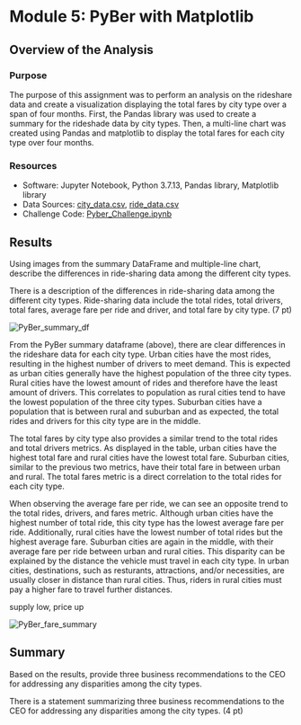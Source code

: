 # Module 5: PyBer with Matplotlib

## Overview of the Analysis

### Purpose
The purpose of this assignment was to perform an analysis on the rideshare data and create a visualization displaying the total fares by city type over a span of four months. First, the Pandas library was used to create a summary for the rideshade data by city types. Then, a multi-line chart was created using Pandas and matplotlib to display the total fares for each city type over four months. 

### Resources
* Software: Jupyter Notebook, Python 3.7.13, Pandas library, Matplotlib library
* Data Sources: [city_data.csv](https://github.com/daniel-sh-au/UofT_DataBC_Module05_PyBer-Analysis/blob/main/Resources/city_data.csv), [ride_data.csv](https://github.com/daniel-sh-au/UofT_DataBC_Module05_PyBer-Analysis/blob/main/Resources/ride_data.csv)
* Challenge Code: [Pyber_Challenge.ipynb](https://github.com/daniel-sh-au/UofT_DataBC_Module05_PyBer-Analysis/blob/main/PyBer_Challenge.ipynb)

## Results
Using images from the summary DataFrame and multiple-line chart, describe the differences in ride-sharing data among the different city types.

There is a description of the differences in ride-sharing data among the different city types. Ride-sharing data include the total rides, total drivers, total fares, average fare per ride and driver, and total fare by city type. (7 pt)

![PyBer_summary_df](https://github.com/daniel-sh-au/UofT_DataBC_Module05_PyBer-Analysis/blob/main/analysis/PyBer_summary_df.PNG)

From the PyBer summary dataframe (above), there are clear differences in the rideshare data for each city type. Urban cities have the most rides, resulting in the highest number of drivers to meet demand. This is expected as urban cities generally have the highest population of the three city types. Rural cities have the lowest amount of rides and therefore have the least amount of drivers. This correlates to population as rural cities tend to have the lowest population of the three city types. Suburban cities have a population that is between rural and suburban and as expected, the total rides and drivers for this city type are in the middle. 

The total fares by city type also provides a similar trend to the total rides and total drivers metrics. As displayed in the table, urban cities have the highest total fare and rural cities have the lowest total fare. Suburban cities, similar to the previous two metrics, have their total fare in between urban and rural. The total fares metric is a direct correlation to the total rides for each city type.

When observing the average fare per ride, we can see an opposite trend to the total rides, drivers, and fares metric. Although urban cities have the highest number of total ride, this city type has the lowest average fare per ride. Additionally, rural cities have the lowest number of total rides but the highest average fare. Suburban cities are again in the middle, with their average fare per ride between urban and rural cities. This disparity can be explained by the distance the vehicle must travel in each city type. In urban cities, destinations, such as resturants, attractions, and/or necessities, are usually closer in distance than rural cities. Thus, riders in rural cities must pay a higher fare to travel further distances.

supply low, price up

![PyBer_fare_summary](https://github.com/daniel-sh-au/UofT_DataBC_Module05_PyBer-Analysis/blob/main/analysis/PyBer_fare_summary.png)

## Summary
Based on the results, provide three business recommendations to the CEO for addressing any disparities among the city types.

There is a statement summarizing three business recommendations to the CEO for addressing any disparities among the city types. (4 pt)
